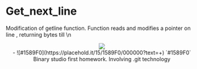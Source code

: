 # Get_next_line
Modification of getline function. Function reads and modifies a pointer on line , returning bytes till \n

<div align="center"><img src ="https://s.dou.ua/img/announces/binary-studio-academy-img.png" /></div>
<div align="center">
- ![#1589F0](https://placehold.it/15/1589F0/000000?text=+) `#1589F0`
Binary studio first homework. Involving .git technology
</div>
